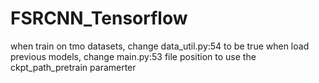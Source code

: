 # FSRCNN_Tensorflow

when train on tmo datasets, change data_util.py:54 to be true
when load previous models, change main.py:53 file position to use the ckpt_path_pretrain paramerter
